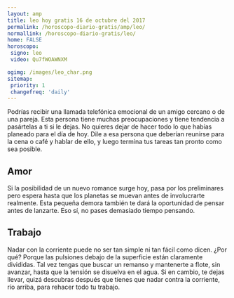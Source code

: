 ```yaml
---
layout: amp
title: leo hoy gratis 16 de octubre del 2017 
permalink: /horoscopo-diario-gratis/amp/leo/
normallink: /horoscopo-diario-gratis/leo/
home: FALSE
horoscopo:
 signo: leo
 video: Qu7fWOAWNXM

ogimg: /images/leo_char.png
sitemap:
 priority: 1
 changefreq: 'daily'
---
```



Podrías recibir una llamada telefónica emocional de un amigo cercano o de una pareja. Esta persona tiene muchas preocupaciones y tiene tendencia a pasártelas a ti si le dejas. No quieres dejar de hacer todo lo que habías planeado para el día de hoy. Dile a esa persona que deberían reunirse para la cena o café y hablar de ello, y luego termina tus tareas tan pronto como sea posible.

## Amor

Si la posibilidad de un nuevo romance surge hoy, pasa por los preliminares pero espera hasta que los planetas se muevan antes de involucrarte realmente. Esta pequeña demora también te dará la oportunidad de pensar antes de lanzarte. Eso sí, no pases demasiado tiempo pensando.

## Trabajo

Nadar con la corriente puede no ser tan simple ni tan fácil como dicen. ¿Por qué? Porque las pulsiones debajo de la superficie están claramente divididas. Tal vez tengas que buscar un remanso y mantenerte a flote, sin avanzar, hasta que la tensión se disuelva en el agua. Si en cambio, te dejas llevar, quizá descubras después que tienes que nadar contra la corriente, río arriba, para rehacer todo tu trabajo.